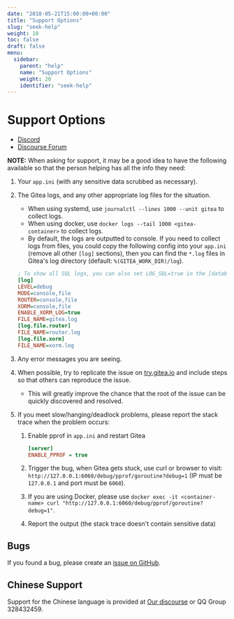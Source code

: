 ```yaml
---
date: "2018-05-21T15:00:00+00:00"
title: "Support Options"
slug: "seek-help"
weight: 10
toc: false
draft: false
menu:
  sidebar:
    parent: "help"
    name: "Support Options"
    weight: 20
    identifier: "seek-help"
---
```


# Support Options

- [Discord](https://discord.gg/Gitea)
- [Discourse Forum](https://discourse.gitea.io/)

**NOTE:** When asking for support, it may be a good idea to have the following available so that the person helping has all the info they need:

1. Your `app.ini` (with any sensitive data scrubbed as necessary).
2. The Gitea logs, and any other appropriate log files for the situation.

   - When using systemd, use `journalctl --lines 1000 --unit gitea` to collect logs.
   - When using docker, use `docker logs --tail 1000 <gitea-container>` to collect logs.
   - By default, the logs are outputted to console. If you need to collect logs from files,
     you could copy the following config into your `app.ini` (remove all other `[log]` sections),
     then you can find the `*.log` files in Gitea's log directory (default: `%(GITEA_WORK_DIR)/log`).

   ```ini
   ; To show all SQL logs, you can also set LOG_SQL=true in the [database] section
   [log]
   LEVEL=debug
   MODE=console,file
   ROUTER=console,file
   XORM=console,file
   ENABLE_XORM_LOG=true
   FILE_NAME=gitea.log
   [log.file.router]
   FILE_NAME=router.log
   [log.file.xorm]
   FILE_NAME=xorm.log
   ```

3. Any error messages you are seeing.
4. When possible, try to replicate the issue on [try.gitea.io](https://try.gitea.io) and include steps so that others can reproduce the issue.
   - This will greatly improve the chance that the root of the issue can be quickly discovered and resolved.
5. If you meet slow/hanging/deadlock problems, please report the stack trace when the problem occurs:

   1. Enable pprof in `app.ini` and restart Gitea

      ```ini
      [server]
      ENABLE_PPROF = true
      ```

   2. Trigger the bug, when Gitea gets stuck, use curl or browser to visit: `http://127.0.0.1:6060/debug/pprof/goroutine?debug=1` (IP must be `127.0.0.1` and port must be `6060`).
   3. If you are using Docker, please use `docker exec -it <container-name> curl "http://127.0.0.1:6060/debug/pprof/goroutine?debug=1"`.
   4. Report the output (the stack trace doesn't contain sensitive data)

## Bugs

If you found a bug, please create an [issue on GitHub](https://github.com/orgs/git3protocol/discussions).

## Chinese Support

Support for the Chinese language is provided at [Our discourse](https://discourse.gitea.io/c/5-category/5) or QQ Group 328432459.
